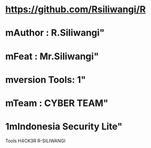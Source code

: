 # https://github.com/Rsiliwangi/R
# mAuthor : R.Siliwangi"
# mFeat  : Mr.Siliwangi"
# mversion Tools: 1"
# mTeam : CYBER TEAM"
#  1mIndonesia Security Lite"

Tools H4CK3R R-SILIWANGI 
